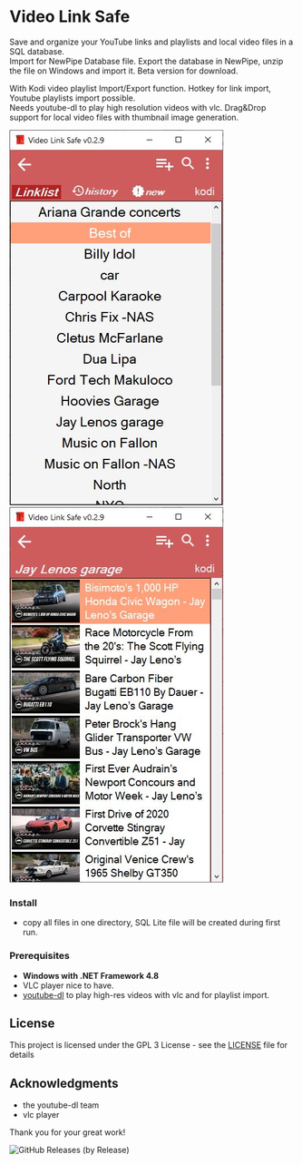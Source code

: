# Video Link Safe

Save and organize your YouTube links and playlists and local video files in a SQL database.  
Import for NewPipe Database file. Export the database in NewPipe, unzip the file on Windows and import it. 
Beta version for download.
  
With Kodi video playlist Import/Export function. Hotkey for link import, Youtube playlists import possible.  
Needs youtube-dl to play high resolution videos with vlc.  Drag&Drop support for local video files with thumbnail image generation. 

 ![UI](list_n1.JPG)
 ![UI](list_n2.JPG)
 
### Install

- copy all files in one directory, SQL Lite file will be created during first run.
 
### Prerequisites

- **Windows with .NET Framework 4.8** 
- VLC player nice to have.
- [youtube-dl](https://github.com/ytdl-org/youtube-dl/releases) to play high-res videos with vlc and for playlist import.  

 
## License

This project is licensed under the GPL 3 License - see the [LICENSE](LICENSE) file for details

## Acknowledgments

* the youtube-dl team
* vlc player

Thank you for your great work!
 
 
![GitHub Releases (by Release)](https://img.shields.io/github/downloads/Isayso/VideoLinkSafe/v0.2.10/total)

